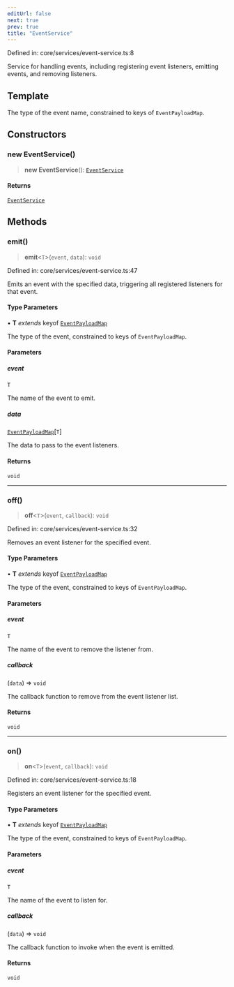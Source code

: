 ```yaml
---
editUrl: false
next: true
prev: true
title: "EventService"
---
```


Defined in: core/services/event-service.ts:8

Service for handling events, including registering event listeners, emitting events, and removing listeners.

## Template

The type of the event name, constrained to keys of `EventPayloadMap`.

## Constructors

### new EventService()

> **new EventService**(): [`EventService`](/api/classes/eventservice/)

#### Returns

[`EventService`](/api/classes/eventservice/)

## Methods

### emit()

> **emit**\<`T`\>(`event`, `data`): `void`

Defined in: core/services/event-service.ts:47

Emits an event with the specified data, triggering all registered listeners for that event.

#### Type Parameters

• **T** *extends* keyof [`EventPayloadMap`](/api/type-aliases/eventpayloadmap/)

The type of the event, constrained to keys of `EventPayloadMap`.

#### Parameters

##### event

`T`

The name of the event to emit.

##### data

[`EventPayloadMap`](/api/type-aliases/eventpayloadmap/)\[`T`\]

The data to pass to the event listeners.

#### Returns

`void`

***

### off()

> **off**\<`T`\>(`event`, `callback`): `void`

Defined in: core/services/event-service.ts:32

Removes an event listener for the specified event.

#### Type Parameters

• **T** *extends* keyof [`EventPayloadMap`](/api/type-aliases/eventpayloadmap/)

The type of the event, constrained to keys of `EventPayloadMap`.

#### Parameters

##### event

`T`

The name of the event to remove the listener from.

##### callback

(`data`) => `void`

The callback function to remove from the event listener list.

#### Returns

`void`

***

### on()

> **on**\<`T`\>(`event`, `callback`): `void`

Defined in: core/services/event-service.ts:18

Registers an event listener for the specified event.

#### Type Parameters

• **T** *extends* keyof [`EventPayloadMap`](/api/type-aliases/eventpayloadmap/)

The type of the event, constrained to keys of `EventPayloadMap`.

#### Parameters

##### event

`T`

The name of the event to listen for.

##### callback

(`data`) => `void`

The callback function to invoke when the event is emitted.

#### Returns

`void`
